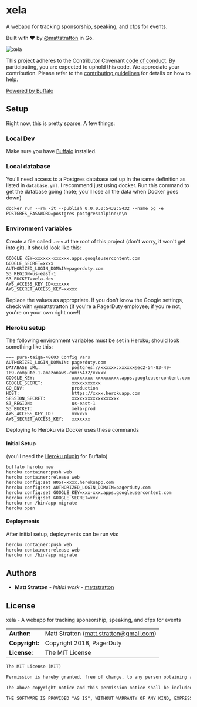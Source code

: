# xela

A webapp for tracking sponsorship, speaking, and cfps for events.

Built with :heart: by [@mattstratton](https://github.com/mattstratton) in Go.

![xela](https://raw.githubusercontent.com/mattstratton/xela/master/assets/images/xela-logo.png)


This project adheres to the Contributor Covenant [code of conduct](CODE_OF_CONDUCT.md). By participating, you are expected to uphold this code. We appreciate your contribution. Please refer to the [contributing guidelines](CONTRIBUTING.md) for details on how to help.

[Powered by Buffalo](http://gobuffalo.io)

## Setup

Right now, this is pretty sparse. A few things:

### Local Dev

Make sure you have [Buffalo](http://gobuffalo.io) installed.

### Local database

You'll need access to a Postgres database set up in the same definition as listed in `database.yml`. I recommend just using docker. Run this command to get the database going (note; you'll lose all the data when Docker goes down)

```
docker run --rm -it --publish 0.0.0.0:5432:5432 --name pg -e POSTGRES_PASSWORD=postgres postgres:alpine\n\n
```

### Environment variables

Create a file called `.env` at the root of this project (don't worry, it won't get into git). It should look like this:

```
GOOGLE_KEY=xxxxxx-xxxxxx.apps.googleusercontent.com
GOOGLE_SECRET=xxxx
AUTHORIZED_LOGIN_DOMAIN=pagerduty.com
S3_REGION=us-east-1
S3_BUCKET=xela-dev
AWS_ACCESS_KEY_ID=xxxxxx
AWS_SECRET_ACCESS_KEY=xxxxx
```

Replace the values as appropriate. If you don't know the Google settings, check with @mattstratton (if you're a PagerDuty employee; if you're not, you're on your own right now!)

### Heroku setup

The following environment variables must be set in Heroku; should look something like this:

```
=== pure-taiga-48603 Config Vars
AUTHORIZED_LOGIN_DOMAIN: pagerduty.com
DATABASE_URL:            postgres://xxxxxx:xxxxxx@ec2-54-83-49-109.compute-1.amazonaws.com:5432/xxxxx
GOOGLE_KEY:              xxxxxxxx-xxxxxxxxx.apps.googleusercontent.com
GOOGLE_SECRET:           xxxxxxxxxxx
GO_ENV:                  production
HOST:                    https://xxxx.herokuapp.com
SESSION_SECRET:          xxxxxxxxxxxxxxxxxx
S3_REGION:               us-east-1
S3_BUCKET:               xela-prod
AWS_ACCESS_KEY_ID:       xxxxxx
AWS_SECRET_ACCESS_KEY:   xxxxxxx
```

Deploying to Heroku via Docker uses these commands

#### Initial Setup

(you'll need the [Heroku plugin](https://github.com/gobuffalo/buffalo-heroku) for Buffalo)
```
buffalo heroku new
heroku container:push web
heroku container:release web
heroku config:set HOST=xxxx.herokuapp.com
heroku config:set AUTHORIZED_LOGIN_DOMAIN=pagerduty.com
heroku config:set GOOGLE_KEY=xxx-xxx.apps.googleusercontent.com
heroku config:set GOOGLE_SECRET=xxx
heroku run /bin/app migrate
heroku open
```

#### Deployments

After initial setup, deployments can be run via:

```
heroku container:push web
heroku container:release web
heroku run /bin/app migrate
```

## Authors

- **Matt Stratton** - *Initial work* - [mattstratton](https://github.com/mattstratton)

## License

xela - A webapp for tracking sponsorship, speaking, and cfps for events

|                      |                                          |
|:---------------------|:-----------------------------------------|
| **Author:**          | Matt Stratton (<matt.stratton@gmail.com>)
| **Copyright:**       | Copyright 2018, PagerDuty
| **License:**         | The MIT License

```markdown
The MIT License (MIT)

Permission is hereby granted, free of charge, to any person obtaining a copy of this software and associated documentation files (the "Software"), to deal in the Software without restriction, including without limitation the rights to use, copy, modify, merge, publish, distribute, sublicense, and/or sell copies of the Software, and to permit persons to whom the Software is furnished to do so, subject to the following conditions:

The above copyright notice and this permission notice shall be included in all copies or substantial portions of the Software.

THE SOFTWARE IS PROVIDED "AS IS", WITHOUT WARRANTY OF ANY KIND, EXPRESS OR IMPLIED, INCLUDING BUT NOT LIMITED TO THE WARRANTIES OF MERCHANTABILITY, FITNESS FOR A PARTICULAR PURPOSE AND NONINFRINGEMENT. IN NO EVENT SHALL THE AUTHORS OR COPYRIGHT HOLDERS BE LIABLE FOR ANY CLAIM, DAMAGES OR OTHER LIABILITY, WHETHER IN AN ACTION OF CONTRACT, TORT OR OTHERWISE, ARISING FROM, OUT OF OR IN CONNECTION WITH THE SOFTWARE OR THE USE OR OTHER DEALINGS IN THE SOFTWARE.

```